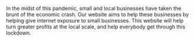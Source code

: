 In the midst of this pandemic, small and local businesses have taken the brunt of the economic crash. Our website aims to help these businesses by helping give internet exposure to small businesses. This website will help turn greater profits at the local scale, and help everybody get through this lockdown.
